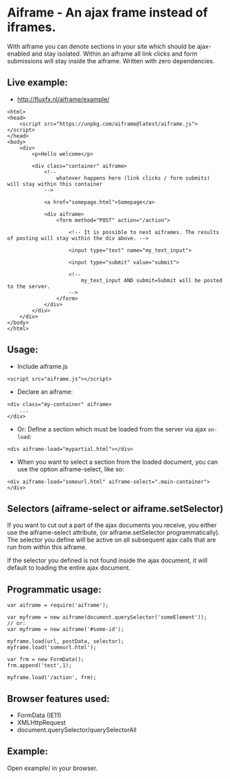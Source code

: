 # Aiframe - An ajax frame instead of iframes.

With aiframe you can denote sections in your site which should be ajax-enabled and stay isolated. Within an aiframe all link clicks and form submissions will stay inside the aiframe. Written with zero dependencies.


## Live example:

- http://fluxfx.nl/aiframe/example/


```
<html>
<head>
	<script src="https://unpkg.com/aiframe@latest/aiframe.js"></script>
</head>
<body>
	<div>
		<p>Hello welcome</p>

		<div class="container" aiframe>
			<!-- 
				whatever happens here (link clicks / form submits) will stay within this container 	
			-->

			<a href="somepage.html">Somepage</a>

			<div aiframe>
				<form method="POST" action="/action">

					<!-- It is possible to nest aiframes. The results of posting will stay within the div above. -->

					<input type="text" name="my_text_input">

					<input type="submit" value="submit">

					<!--
						my_text_input AND submit=Submit will be posted to the server.
					-->
				</form>
			</div>
		</div>
	</div>
</body>
</html>
```

## Usage:

* Include aiframe.js

```
<script src="aiframe.js"></script>
```

* Declare an aiframe:

```
<div class="my-container" aiframe>
	...	
</div>
```

* Or: Define a section which must be loaded from the server via ajax `on-load`:

```
<div aiframe-load="mypartial.html"></div>
```

* When you want to select a section from the loaded document, you can use the option aiframe-select, like so:
```
<div aiframe-load="someurl.html" aiframe-select=".main-container"></div>
```

## Selectors (aiframe-select or aiframe.setSelector)
If you want to cut out a part of the ajax documents you receive, you either use the aiframe-select attribute, (or aiframe.setSelector programmatically). The selector you define will be active on 
all subsequent ajax calls that are run from within this aiframe.

If the selector you defined is not found inside the ajax document, it will default to loading the entire ajax document.


## Programmatic usage:
```
var aiframe = require('aiframe');

var myframe = new aiframe(document.querySelector('someElement'));
// or:
var myframe = new aiframe('#some-id');

myframe.load(url, postData, selector);
myframe.load('someurl.html');

var frm = new FormData();
frm.append('test',1);

myframe.load('/action', frm);

```


## Browser features used:
- FormData (IE11)
- XMLHttpRequest
- document.querySelector/querySelectorAll

## Example:
Open example/ in your browser.
